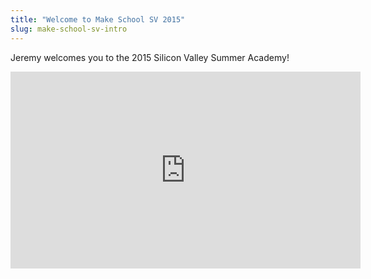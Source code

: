 ```yaml
---
title: "Welcome to Make School SV 2015"
slug: make-school-sv-intro
---
```


Jeremy welcomes you to the  2015 Silicon Valley Summer Academy!

<iframe width="560" height="315" src="https://www.youtube.com/embed/VwXd0vLzrxo" frameborder="0" allowfullscreen></iframe>
